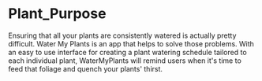 # Plant_Purpose
Ensuring that all your plants are consistently watered is actually pretty difficult. Water My Plants is an app that helps to solve those problems.   With an easy to use interface for creating a plant watering schedule tailored to each individual plant, WaterMyPlants will remind users when it's time to feed that foliage and quench your plants' thirst.
